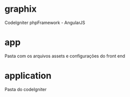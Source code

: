 # graphix

CodeIgniter phpFramework - AngularJS

# app

Pasta com os arquivos assets e configurações do front end

# application

Pasta do codeIgniter
